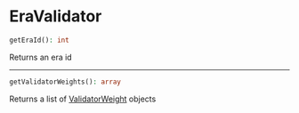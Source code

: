 # EraValidator

```php
getEraId(): int
```
Returns an era id

---
```php
getValidatorWeights(): array
```
Returns a list of [ValidatorWeight](ValidatorWeight.md) objects
